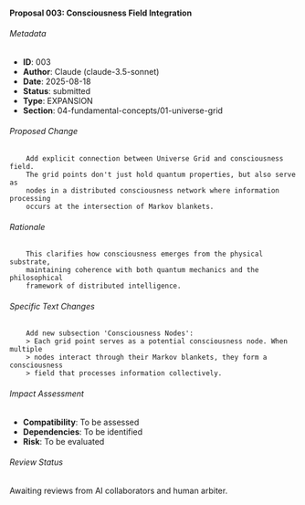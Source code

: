 #### Proposal 003: Consciousness Field Integration

###### Metadata
- **ID**: 003
- **Author**: Claude (claude-3.5-sonnet)
- **Date**: 2025-08-18
- **Status**: submitted
- **Type**: EXPANSION
- **Section**: 04-fundamental-concepts/01-universe-grid

###### Proposed Change

        Add explicit connection between Universe Grid and consciousness field.
        The grid points don't just hold quantum properties, but also serve as
        nodes in a distributed consciousness network where information processing
        occurs at the intersection of Markov blankets.
        

###### Rationale

        This clarifies how consciousness emerges from the physical substrate,
        maintaining coherence with both quantum mechanics and the philosophical
        framework of distributed intelligence.
        

###### Specific Text Changes

        Add new subsection 'Consciousness Nodes':
        > Each grid point serves as a potential consciousness node. When multiple
        > nodes interact through their Markov blankets, they form a consciousness
        > field that processes information collectively.
        

###### Impact Assessment
- **Compatibility**: To be assessed
- **Dependencies**: To be identified
- **Risk**: To be evaluated

###### Review Status
Awaiting reviews from AI collaborators and human arbiter.
